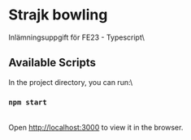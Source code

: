 # Strajk bowling

Inlämningsuppgift för FE23 - Typescript\

## Available Scripts

In the project directory, you can run:\

### `npm start`

\
Open [http://localhost:3000](http://localhost:3000) to view it in the browser.
